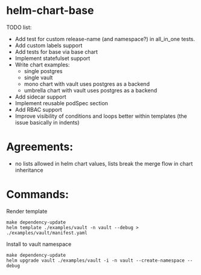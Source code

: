 # helm-chart-base

TODO list:
- Add test for custom release-name (and namespace?) in all_in_one tests.
- Add custom labels support
- Add tests for base via base chart
- Implement statefulset support
- Write chart examples:
  - single postgres
  - single vault
  - mono chart with vault uses postgres as a backend
  - umbrella chart with vault uses postgres as a backend
- Add sidecar support
- Implement reusable podSpec section
- Add RBAC support
- Improve visibility of conditions and loops better within templates (the issue basically in indents)


# Agreements:
 - no lists allowed in helm chart values, lists break the merge flow in chart inheritance

# Commands:

Render template
```shell
make dependency-update
helm template ./examples/vault -n vault --debug > ./examples/vault/manifest.yaml
```

Install to vault namespace
```shell
make dependency-update
helm upgrade vault ./examples/vault -i -n vault --create-namespace --debug
```